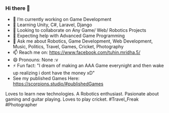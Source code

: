 ### Hi there 👋

- 🔭 I’m currently working on Game Development  
- 🌱 Learning Unity, C#, Laravel, Django  
- 👯 Looking to collaborate on Any Game/ Web/ Robotics Projects  
- 🤔 Expecting help with Advanced Game Programming  
- 💬 Ask me about Robotics, Game Development, Web Development, Music, Politics, Travel, Games, Cricket, Photography  
- 📫 Reach me on: https://www.facebook.com/tuhin.mridha.5/
- 😄 Pronouns: None :v  
- ⚡ Fun fact: "I dream of making an AAA Game everynight and then wake up realizing i dont have the money xD"
- See my published Games Here: https://scorpions.studio/#publishedGames
<!--
**mxTuhin/mxTuhin** is a ✨ _special_ ✨ repository because its `README.md` (this file) appears on your GitHub profile.

Here are some ideas to get you started:


-->

Loves to learn new technologies. A Robotics enthusiast. Pasionate about gaming and guitar playing. Loves to play cricket. #Travel_Freak #Photographer
